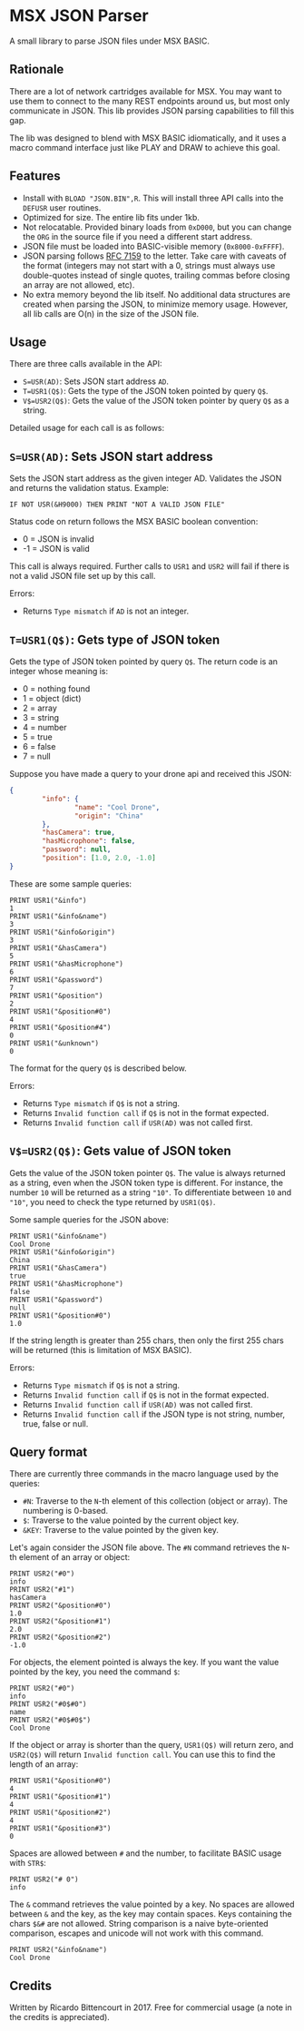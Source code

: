 # MSX JSON Parser

A small library to parse JSON files under MSX BASIC.

## Rationale

There are a lot of network cartridges available for MSX. You may want to use them to connect to the many REST endpoints around us, but most only communicate in JSON. This lib provides JSON parsing capabilities to fill this gap.

The lib was designed to blend with MSX BASIC idiomatically, and it uses a macro command interface just like PLAY and DRAW to achieve this goal.

## Features

* Install with `BLOAD "JSON.BIN",R`. This will install three API calls into the `DEFUSR` user routines.
* Optimized for size. The entire lib fits under 1kb.
* Not relocatable. Provided binary loads from `0xD000`, but you can change the `ORG` in the source file if you need a different start address.
* JSON file must be loaded into BASIC-visible memory (`0x8000-0xFFFF`).
* JSON parsing follows [RFC 7159](https://tools.ietf.org/html/rfc7159) to the letter. Take care with caveats of the format (integers may not start with a 0, strings must always use double-quotes instead of single quotes, trailing commas before closing an array are not allowed, etc).
* No extra memory beyond the lib itself. No additional data structures are created when parsing the JSON, to minimize memory usage. However, all lib calls are O(n) in the size of the JSON file.

## Usage

There are three calls available in the API:

* `S=USR(AD)`: Sets JSON start address `AD`.
* `T=USR1(Q$)`: Gets the type of the JSON token pointed by query `Q$`.
* `V$=USR2(Q$)`: Gets the value of the JSON token pointer by query `Q$` as a string.

Detailed usage for each call is as follows:

## `S=USR(AD)`: Sets JSON start address

Sets the JSON start address as the given integer AD. Validates the JSON and returns the validation status. Example:

`IF NOT USR(&H9000) THEN PRINT "NOT A VALID JSON FILE"`

Status code on return follows the MSX BASIC boolean convention:

* 0 = JSON is invalid
* -1 = JSON is valid

This call is always required. Further calls to `USR1` and `USR2` will fail if there is not a valid JSON file set up by this call.

Errors:
* Returns `Type mismatch` if `AD` is not an integer.

## `T=USR1(Q$)`: Gets type of JSON token

Gets the type of JSON token pointed by query `Q$`. The return code is an integer whose meaning is:

* 0 = nothing found
* 1 = object (dict)
* 2 = array
* 3 = string
* 4 = number
* 5 = true
* 6 = false
* 7 = null

Suppose you have made a query to your drone api and received this JSON:

```json
{
        "info": {
                "name": "Cool Drone",
                "origin": "China"
        },
        "hasCamera": true,
        "hasMicrophone": false,
        "password": null,
        "position": [1.0, 2.0, -1.0]
}
```

These are some sample queries:

```basic
PRINT USR1("&info")
1
PRINT USR1("&info&name")
3
PRINT USR1("&info&origin")
3
PRINT USR1("&hasCamera")
5
PRINT USR1("&hasMicrophone")
6
PRINT USR1("&password")
7
PRINT USR1("&position")
2
PRINT USR1("&position#0")
4
PRINT USR1("&position#4")
0
PRINT USR1("&unknown")
0
```

The format for the query `Q$` is described below.

Errors:
* Returns `Type mismatch` if `Q$` is not a string.
* Returns `Invalid function call` if `Q$` is not in the format expected.
* Returns `Invalid function call` if `USR(AD)` was not called first.

## `V$=USR2(Q$)`: Gets value of JSON token

Gets the value of the JSON token pointer `Q$`. The value is always returned as a string, even when the JSON token type is different. For instance, the number `10` will be returned as a string `"10"`. To differentiate between `10` and `"10"`, you need to check the type returned by `USR1(Q$)`.

Some sample queries for the JSON above:

```basic
PRINT USR1("&info&name")
Cool Drone
PRINT USR1("&info&origin")
China
PRINT USR1("&hasCamera")
true
PRINT USR1("&hasMicrophone")
false
PRINT USR1("&password")
null
PRINT USR1("&position#0")
1.0
```

If the string length is greater than 255 chars, then only the first 255 chars will be returned (this is limitation of MSX BASIC).

Errors:
* Returns `Type mismatch` if `Q$` is not a string.
* Returns `Invalid function call` if `Q$` is not in the format expected.
* Returns `Invalid function call` if `USR(AD)` was not called first.
* Returns `Invalid function call` if the JSON type is not string, number, true, false or null.

## Query format

There are currently three commands in the macro language used by the queries:

* `#N`: Traverse to the `N`-th element of this collection (object or array). The numbering is 0-based.
* `$`: Traverse to the value pointed by the current object key.
* `&KEY`: Traverse to the value pointed by the given key.

Let's again consider the JSON file above. The `#N` command retrieves the `N`-th element of an array or object:

```basic
PRINT USR2("#0")
info
PRINT USR2("#1")
hasCamera
PRINT USR2("&position#0")
1.0
PRINT USR2("&position#1")
2.0
PRINT USR2("&position#2")
-1.0
```

For objects, the element pointed is always the key. If you want the value pointed by the key, you need the command `$`:

```basic
PRINT USR2("#0")
info
PRINT USR2("#0$#0")
name
PRINT USR2("#0$#0$")
Cool Drone
```

If the object or array is shorter than the query, `USR1(Q$)` will return zero, and `USR2(Q$)` will return `Invalid function call`. You can use this to find the length of an array:

```basic
PRINT USR1("&position#0")
4
PRINT USR1("&position#1")
4
PRINT USR1("&position#2")
4
PRINT USR1("&position#3")
0
```

Spaces are allowed between `#` and the number, to facilitate BASIC usage with `STR$`:

```basic
PRINT USR2("# 0")
info
```

The `&` command retrieves the value pointed by a key. No spaces are allowed between `&` and the key, as the key may contain spaces. Keys containing the chars `$&#` are not allowed. String comparison is a naive byte-oriented comparison, escapes and unicode will not work with this command.

```basic
PRINT USR2("&info&name")
Cool Drone
```

## Credits

Written by Ricardo Bittencourt in 2017. Free for commercial usage (a note in the credits is appreciated).

